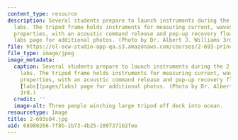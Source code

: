 ```yaml
---
content_type: resource
description: Several students prepare to launch instruments during the 2.693 cruise
  labs. The tripod frame holds instruments for measuring current, waves and water
  properties, with an acoustic command release and pop-up recovery float. See the
  labs page for additional photos. (Photo by Dr. Albert J. Williams 3rd.)
file: https://ol-ocw-studio-app-qa.s3.amazonaws.com/courses/2-693-principles-of-oceanographic-instrument-systems-sensors-and-measurements-13-998-spring-2004/689802667f8b1b734b251097371b2fee_2-693s04.jpg
file_type: image/jpeg
image_metadata:
  caption: Several students prepare to launch instruments during the 2.693 cruise
    labs. The tripod frame holds instruments for measuring current, waves and water
    properties, with an acoustic command release and pop-up recovery float. See the
    [labs](pages/labs) page for additional photos. (Photo by Dr. Albert J. Williams
    3rd.)
  credit: ''
  image-alt: Three people winching large tripod off deck into ocean.
resourcetype: Image
title: 2-693s04.jpg
uid: 68980266-7f8b-1b73-4b25-1097371b2fee
---
```

